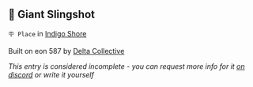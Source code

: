 ## 🏹 Giant Slingshot

`🪧 Place` in [Indigo Shore](../refs/indigo_shore.md)

Built on eon 587 by [Delta Collective](../refs/delta_collective.md)

_This entry is considered incomplete - you can request more info for it [on discord](<https://discord.com/channels/562910943848169472/1173922660489633802>) or write it yourself_

<!---
keywords:  dc, indigo shore
aliases: 
-->